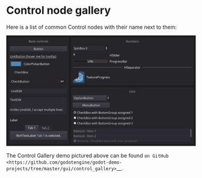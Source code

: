 Control node gallery
====================

Here is a list of common Control nodes with their name next to them:

![](/img/control_gallery.png)

The Control Gallery demo pictured above can be found
`on GitHub <https://github.com/godotengine/godot-demo-projects/tree/master/gui/control_gallery>`__.
